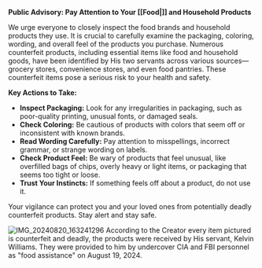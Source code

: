 **Public Advisory: Pay Attention to Your [[Food|]] and Household Products**

We urge everyone to closely inspect the food brands and household products they use. It is crucial to carefully examine the packaging, coloring, wording, and overall feel of the products you purchase. Numerous counterfeit products, including essential items like food and household goods, have been identified by His two servants across various sources—grocery stores, convenience stores, and even food pantries. These counterfeit items pose a serious risk to your health and safety.

**Key Actions to Take:**
- **Inspect Packaging:** Look for any irregularities in packaging, such as poor-quality printing, unusual fonts, or damaged seals.
- **Check Coloring:** Be cautious of products with colors that seem off or inconsistent with known brands.
- **Read Wording Carefully:** Pay attention to misspellings, incorrect grammar, or strange wording on labels.
- **Check Product Feel:** Be wary of products that feel unusual, like overfilled bags of chips, overly heavy or light items, or packaging that seems too tight or loose.
- **Trust Your Instincts:** If something feels off about a product, do not use it.

Your vigilance can protect you and your loved ones from potentially deadly counterfeit products. Stay alert and stay safe.

![IMG_20240820_163241296](https://github.com/user-attachments/assets/95c5d894-5ff4-4053-b5d2-06c00ef3bb9e)
According to the Creator every item pictured is counterfeit and deadly, the products were received by His servant, Kelvin Williams. They were provided to him by undercover CIA and FBI personnel as "food assistance" on August 19, 2024.

